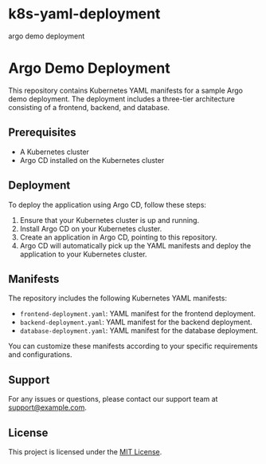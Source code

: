 # k8s-yaml-deployment
argo demo deployment
# Argo Demo Deployment

This repository contains Kubernetes YAML manifests for a sample Argo demo deployment. The deployment includes a three-tier architecture consisting of a frontend, backend, and database.

## Prerequisites

- A Kubernetes cluster
- Argo CD installed on the Kubernetes cluster

## Deployment

To deploy the application using Argo CD, follow these steps:

1. Ensure that your Kubernetes cluster is up and running.
2. Install Argo CD on your Kubernetes cluster.
3. Create an application in Argo CD, pointing to this repository.
4. Argo CD will automatically pick up the YAML manifests and deploy the application to your Kubernetes cluster.

## Manifests

The repository includes the following Kubernetes YAML manifests:

- `frontend-deployment.yaml`: YAML manifest for the frontend deployment.
- `backend-deployment.yaml`: YAML manifest for the backend deployment.
- `database-deployment.yaml`: YAML manifest for the database deployment.

You can customize these manifests according to your specific requirements and configurations.

## Support

For any issues or questions, please contact our support team at support@example.com.

## License

This project is licensed under the [MIT License](LICENSE).
